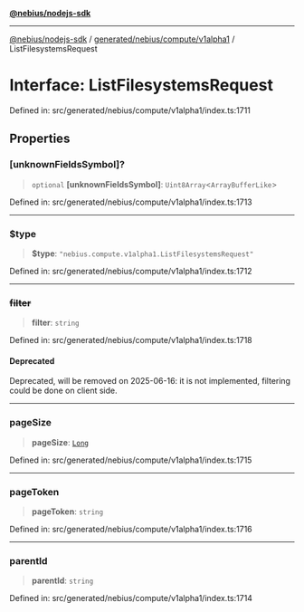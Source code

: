 [**@nebius/nodejs-sdk**](../../../../../README.md)

---

[@nebius/nodejs-sdk](../../../../../README.md) / [generated/nebius/compute/v1alpha1](../README.md) / ListFilesystemsRequest

# Interface: ListFilesystemsRequest

Defined in: src/generated/nebius/compute/v1alpha1/index.ts:1711

## Properties

### \[unknownFieldsSymbol\]?

> `optional` **\[unknownFieldsSymbol\]**: `Uint8Array`\<`ArrayBufferLike`\>

Defined in: src/generated/nebius/compute/v1alpha1/index.ts:1713

---

### $type

> **$type**: `"nebius.compute.v1alpha1.ListFilesystemsRequest"`

Defined in: src/generated/nebius/compute/v1alpha1/index.ts:1712

---

### ~~filter~~

> **filter**: `string`

Defined in: src/generated/nebius/compute/v1alpha1/index.ts:1718

#### Deprecated

Deprecated, will be removed on 2025-06-16: it is not implemented, filtering could be done on client side.

---

### pageSize

> **pageSize**: [`Long`](../../../../../runtime/protos/core/classes/Long.md)

Defined in: src/generated/nebius/compute/v1alpha1/index.ts:1715

---

### pageToken

> **pageToken**: `string`

Defined in: src/generated/nebius/compute/v1alpha1/index.ts:1716

---

### parentId

> **parentId**: `string`

Defined in: src/generated/nebius/compute/v1alpha1/index.ts:1714
